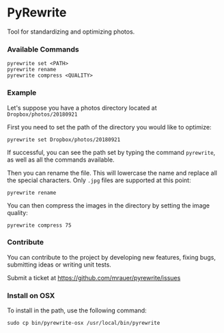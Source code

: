 # PyRewrite
Tool for standardizing and optimizing photos.

### Available Commands
    pyrewrite set <PATH>
	pyrewrite rename
	pyrewrite compress <QUALITY>

### Example

Let's suppose you have a photos directory located at `Dropbox/photos/20180921`

First you need to set the path of the directory you would like to optimize:

`pyrewrite set Dropbox/photos/20180921`

If successful, you can see the path set by typing the command `pyrewrite`, as well as all the commands available.

Then you can rename the file. This will lowercase the name and replace all the special characters. Only `.jpg` files are supported at this point:

`pyrewrite rename`

You can then compress the images in the directory by setting the image quality:

`pyrewrite compress 75`

### Contribute

You can contribute to the project by developing new features, fixing bugs, submitting ideas or writing unit tests.

Submit a ticket at https://github.com/mrauer/pyrewrite/issues

### Install on OSX

To install in the path, use the following command:

`sudo cp bin/pyrewrite-osx /usr/local/bin/pyrewrite`
